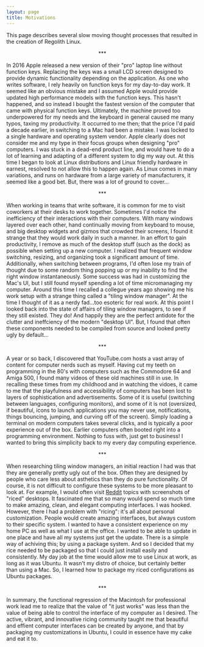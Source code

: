 ```yaml
---
layout: page
title: Motivations
---
```


This page describes several slow moving thought processes that resulted in the creation of Regolith Linux.

<p align="center"> *** </p>


In 2016 Apple released a new version of their "pro" laptop line without function keys.  Replacing the keys was a small LCD screen designed to provide dynamic functionality depending on the application.  As one who writes software, I rely heavily on function keys for my day-to-day work.  It seemed like an obvious mistake and I assumed Apple would provide updated high performance models with the function keys.  This hasn't happened, and so instead I bought the fastest version of the computer that came with physical function keys.  Ultimately, the machine proved too underpowered for my needs and the keyboard in general caused me many typos, taxing my productivity.  It occurred to me then; that the price I'd paid a decade earlier, in switching to a Mac had been a mistake.  I was locked to a single hardware and operating system vendor.  Apple clearly does not consider me and my type in their focus groups when designing "pro" computers.  I was stuck in a dead-end product line, and would have to do a lot of learning and adapting of a different system to dig my way out.  At this time I began to look at Linux distributions and Linux friendly hardware in earnest, resolved to not allow this to happen again.  As Linux comes in many variations, and runs on hardware from a large variety of manufacturers, it seemed like a good bet.  But, there was a lot of ground to cover...

<p align="center"> *** </p>

When working in teams that write software, it is common for me to visit coworkers at their desks to work together. Sometimes I'd notice the inefficiency of their interactions with their computers. With many windows layered over each other, hand continually moving from keyboard to mouse, and big desktop widgets and gizmos that crowded their screens, I found it strange that they would work daily in such a manner.  In an effort to gain productivity, I remove as much of the desktop stuff (such as the dock) as possible when setting up a new computer.  I realized that frequent window switching, resizing, and organizing took a significant amount of time.  Additionally, when switching between programs, I'd often lose my train of thought due to some random thing popping up or my inability to find the right window instantaneously.  Some success was had in customizing the Mac's UI, but I still found myself spending a lot of time micromanaging my computer.  Around this time I recalled a collegue years ago showing me his work setup with a strange thing called a "tiling window manager".  At the time I thought of it as a nerdy fad...too esoteric for real work.  At this point I looked back into the state of affairs of tiling window managers, to see if they still existed.  They do!  And happily they are the perfect antidote for the clutter and ineffciency of the modern "desktop UI".  But, I found that often these components needed to be compiled from source and looked pretty ugly by default...  

<p align="center"> *** </p>

A year or so back, I discovered that YouTube.com hosts a vast array of content for computer nerds such as myself.  Having cut my teeth on programming in the 80's with computers such as the Commodore 64 and Amiga 500, I found many videos of these old machines still in use.  In recalling these times from my childhood and in watching the vidoes, it came to me that the playfulness and accessibility of computers has been lost to layers of sophistication and advertisements.  Some of it is useful (switching between languages, configuring monitors), and some of it is not (oversized, if beautiful, icons to launch applications you may never use, notifications, things bouncing, jumping, and curving off of the screen).  Simply loading a terminal on modern computers takes several clicks, and is typically a poor experience out of the box.  Earlier computers often booted right into a programming environment.  Nothing to fuss with, just get to business!  I wanted to bring this simplicity back to my every day computing experience.

<p align="center"> *** </p>

When researching tiling window managers, an initial reaction I had was that they are generally pretty ugly out of the box. Often they are designed by people who care less about asthetics than they do pure functionality.  Of course, it is not difficult to configure these systems to be more pleasant to look at.  For example, I would often visit [Reddit](https://www.reddit.com/r/unixporn/) topics with screenshots of "riced" desktops.  It fascinated me that so many would spend so much time to make amazing, clean, and elegant computing interfaces.  I was hooked.  However, there I had a problem with "ricing": it's all about personal customization.  People would create amazing interfaces, but always custom to their specific system.  I wanted to have a consistent experience on my home PC as well as what I use at the office.  I wanted to be able to update in one place and have all my systems just get the update.  There is a simple way of achiving this; by using a package system.  And so I decided that my rice needed to be packaged so that I could just install easily and consistently.  My day job at the time would allow me to use Linux at work, as long as it was Ubuntu.  It wasn't my distro of choice, but certainly better than using a Mac.  So, I learned how to package my riced configurations as Ubuntu packages.    

<p align="center"> *** </p>

In summary, the functional regression of the Macintosh for professional work lead me to realize that the value of "it just works" was less than the value of being able to control the interface of my computer as I desired.  The active, vibrant, and innovative ricing community taught me that beautiful and effient computer interfaces can be created by anyone, and that by packaging my customizations in Ubuntu, I could in essence have my cake and eat it to.
